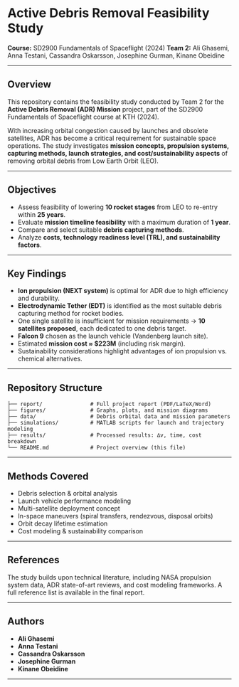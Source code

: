 # Active Debris Removal Feasibility Study

**Course:** SD2900 Fundamentals of Spaceflight (2024)
**Team 2:** Ali Ghasemi, Anna Testani, Cassandra Oskarsson, Josephine Gurman, Kinane Obeidine

---

##  Overview

This repository contains the feasibility study conducted by Team 2 for the **Active Debris Removal (ADR) Mission** project, part of the SD2900 Fundamentals of Spaceflight course at KTH (2024).

With increasing orbital congestion caused by launches and obsolete satellites, ADR has become a critical requirement for sustainable space operations. The study investigates **mission concepts, propulsion systems, capturing methods, launch strategies, and cost/sustainability aspects** of removing orbital debris from Low Earth Orbit (LEO).

---

##  Objectives

* Assess feasibility of lowering **10 rocket stages** from LEO to re-entry within **25 years**.
* Evaluate **mission timeline feasibility** with a maximum duration of **1 year**.
* Compare and select suitable **debris capturing methods**.
* Analyze **costs, technology readiness level (TRL), and sustainability factors**.

---

##  Key Findings

* **Ion propulsion (NEXT system)** is optimal for ADR due to high efficiency and durability.
* **Electrodynamic Tether (EDT)** is identified as the most suitable debris capturing method for rocket bodies.
* One single satellite is insufficient for mission requirements → **10 satellites proposed**, each dedicated to one debris target.
* **Falcon 9** chosen as the launch vehicle (Vandenberg launch site).
* Estimated **mission cost ≈ $223M** (including risk margin).
* Sustainability considerations highlight advantages of ion propulsion vs. chemical alternatives.

---

##  Repository Structure

```
├── report/               # Full project report (PDF/LaTeX/Word)
├── figures/              # Graphs, plots, and mission diagrams
├── data/                 # Debris orbital data and mission parameters
├── simulations/          # MATLAB scripts for launch and trajectory modeling
├── results/              # Processed results: ∆v, time, cost breakdown
└── README.md             # Project overview (this file)
```

---

##  Methods Covered

* Debris selection & orbital analysis
* Launch vehicle performance modeling
* Multi-satellite deployment concept
* In-space maneuvers (spiral transfers, rendezvous, disposal orbits)
* Orbit decay lifetime estimation
* Cost modeling & sustainability comparison

---

##  References

The study builds upon technical literature, including NASA propulsion system data, ADR state-of-art reviews, and cost modeling frameworks. A full reference list is available in the final report.

---

##  Authors

* **Ali Ghasemi**
* **Anna Testani**
* **Cassandra Oskarsson**
* **Josephine Gurman**
* **Kinane Obeidine**

---
